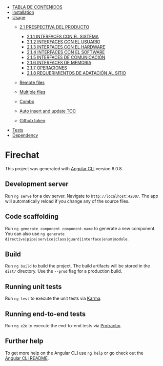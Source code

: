 

<!--ts-->
   * [TABLA DE CONTENIDOS](#table-of-contents)
   * [Installation ](#installation)
   * [Usage](#usage)
      * [2.1 PRESPECTIVA DEL PRODUCTO](#stdin)
        * [2.1.1 INTERFACES CON EL SISTEMA ](#local-files)
        * [2.1.2 INTERFACES CON EL USUARIO ](#local-files)
        * [2.1.3 INTERFACES CON EL HARDWARE ](#local-files)
        * [2.1.4 INTERFACES CON EL SOFTWARE](#local-files)
        * [2.1.5 INTERFACES DE COMUNICACIÓN](#local-files)
        * [2.1.6 INTERFACES DE MEMORIA](#local-files)
        * [2.1.7 OPERACIONES](#local-files)
        * [2.1.8 REQUERIMIENTOS DE ADATACIÓN AL SITIO](#local-files)
       
      * [Remote files](#remote-files)
      * [Multiple files](#multiple-files)
      * [Combo](#combo)
      * [Auto insert and update TOC](#auto-insert-and-update-toc)
      * [Github token](#github-token)
   * [Tests](#tests)
   * [Dependency](#dependency)
<!--te-->



# Firechat

This project was generated with [Angular CLI](https://github.com/angular/angular-cli) version 6.0.8.

## Development server

Run `ng serve` for a dev server. Navigate to `http://localhost:4200/`. The app will automatically reload if you change any of the source files.

## Code scaffolding

Run `ng generate component component-name` to generate a new component. You can also use `ng generate directive|pipe|service|class|guard|interface|enum|module`.

## Build

Run `ng build` to build the project. The build artifacts will be stored in the `dist/` directory. Use the `--prod` flag for a production build.

## Running unit tests

Run `ng test` to execute the unit tests via [Karma](https://karma-runner.github.io).

## Running end-to-end tests

Run `ng e2e` to execute the end-to-end tests via [Protractor](http://www.protractortest.org/).

## Further help

To get more help on the Angular CLI use `ng help` or go check out the [Angular CLI README](https://github.com/angular/angular-cli/blob/master/README.md).
